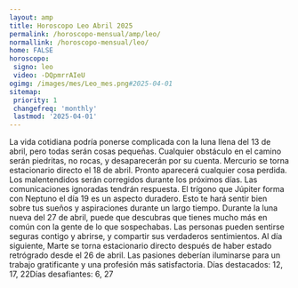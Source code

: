```yaml
---
layout: amp
title: Horoscopo Leo Abril 2025 
permalink: /horoscopo-mensual/amp/leo/
normallink: /horoscopo-mensual/leo/
home: FALSE
horoscopo:
 signo: leo
 video: -DQpmrrAIeU
ogimg: /images/mes/Leo_mes.png#2025-04-01
sitemap:
 priority: 1
 changefreq: 'monthly'
 lastmod: '2025-04-01'
---
```



La vida cotidiana podría ponerse complicada con la luna llena del 13 de abril, pero todas serán cosas pequeñas. Cualquier obstáculo en el camino serán piedritas, no rocas, y desaparecerán por su cuenta. Mercurio se torna estacionario directo el 18 de abril. Pronto aparecerá cualquier cosa perdida. Los malentendidos serán corregidos durante los próximos días. Las comunicaciones ignoradas tendrán respuesta. El trígono que Júpiter forma con Neptuno el día 19 es un aspecto duradero. Esto te hará sentir bien sobre tus sueños y aspiraciones durante un largo tiempo. Durante la luna nueva del 27 de abril, puede que descubras que tienes mucho más en común con la gente de lo que sospechabas. Las personas pueden sentirse seguras contigo y abrirse, y compartir sus verdaderos sentimientos. Al día siguiente, Marte se torna estacionario directo después de haber estado retrógrado desde el 26 de abril. Las pasiones deberían iluminarse para un trabajo gratificante y una profesión más satisfactoria. Días destacados: 12, 17, 22Días desafiantes: 6, 27 </div>
